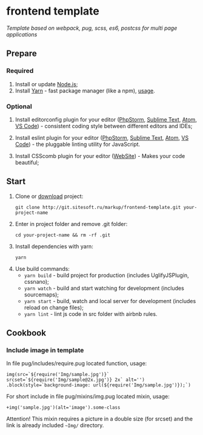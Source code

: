 # frontend template

_Template based on webpack, pug, scss, es6, postcss for multi page applications_

## Prepare

### Required

1.  Install or update [Node.js](https://nodejs.org/en/);
1.  Install [Yarn](https://yarnpkg.com/lang/en/) - fast package manager (like a npm), [usage](https://yarnpkg.com/en/docs/usage).

### Optional

1.  Install editorconfig plugin for your editor ([PhpStorm](https://plugins.jetbrains.com/plugin/7294-editorconfig), [Sublime Text](https://packagecontrol.io/packages/EditorConfig), [Atom](https://atom.io/packages/linter-eslint), [VS Code](https://marketplace.visualstudio.com/items?itemName=EditorConfig.EditorConfig)) - consistent coding style between different editors and IDEs;
1.  Install eslint plugin for your editor ([PhpStorm](https://www.jetbrains.com/help/phpstorm/eslint.html), [Sublime Text](https://packagecontrol.io/packages/ESLint), [Atom](https://atom.io/packages/editorconfig), [VS Code](https://marketplace.visualstudio.com/items?itemName=dbaeumer.vscode-eslint)) - the pluggable linting utility for JavaScript.

1.  Install CSScomb plugin for your editor ([WebSite](http://csscomb.com)) - Makes your code beautiful;

## Start

1.  Clone or [download](http://git.sitesoft.ru/markup/frontend-template.git) project:
    ```console
    git clone http://git.sitesoft.ru/markup/frontend-template.git your-project-name
    ```
1.  Enter in project folder and remove .git folder:
    ```console
    cd your-project-name && rm -rf .git
    ```
1.  Install dependencies with yarn:
    ```console
    yarn
    ```
1.  Use build commands:
    - `yarn build` - build project for production (includes UglifyJSPlugin, cssnano);
    - `yarn watch` - build and start watching for development (includes sourcemaps);
    - `yarn start` - build, watch and local server for development (includes reload on change files);
    - `yarn lint` - lint js code in src folder with airbnb rules.

## Cookbook

### Include image in template

In file pug/includes/require.pug located function, usage:

```pug
img(src=`${require('Img/sample.jpg')}` srcset=`${require('Img/sample@2x.jpg')} 2x` alt='')
.block(style=`background-image: url(${require('Img/sample.jpg')});`)
```

For short include in file pug/mixins/img.pug located mixin, usage:

```pug
+img('sample.jpg')(alt='image').some-class
```

Attention! This mixin requires a picture in a double size (for srcset) and the link is already included `~Img/` directory.
